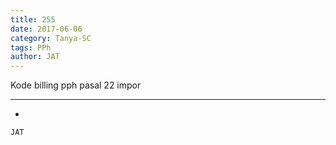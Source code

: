 ```yaml
---
title: 255
date: 2017-06-06
category: Tanya-SC
tags: PPh
author: JAT
---
```


Kode billing pph pasal 22 impor

---

-

`JAT`
